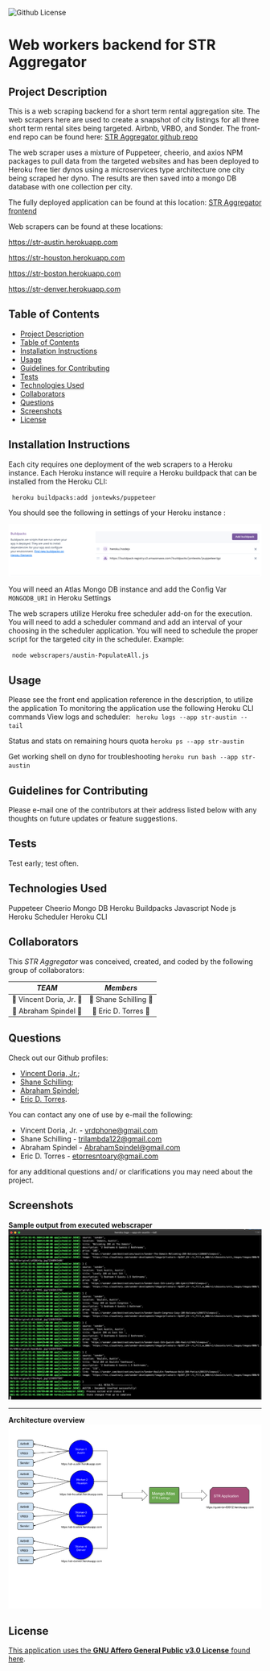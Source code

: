 ![Github License](https://img.shields.io/badge/License-GNU_Affero_General_Public_v3.0-brightgreen)

# Web workers backend for STR Aggregator 

## Project Description
This is a web scraping backend for a short term rental aggregation site.
The web scrapers here are used to create a snapshot of city listings for all three short term rental sites being targeted.  Airbnb, VRBO, and Sonder.
The front-end repo can be found here: [STR Aggregator github repo](https://github.com/etorres-revature/Pointy_Goblins.)

The web scraper uses a mixture of Puppeteer, cheerio, and axios NPM packages to pull data from the targeted websites and has been deployed to Heroku free tier dynos using a microservices type architecture one city being scraped her dyno. The results are then saved into a mongo DB database with one collection per city. 

The fully deployed application can be found at this location: [STR Aggregator frontend](https://quiet-tor-69912.herokuapp.com)


Web scrapers can be found at these locations:

https://str-austin.herokuapp.com

https://str-houston.herokuapp.com

https://str-boston.herokuapp.com

https://str-denver.herokuapp.com

## Table of Contents

  - [Project Description](#project-description)
  - [Table of Contents](#table-of-contents)
  - [Installation Instructions](#installation-instructions)
  - [Usage](#usage)
  - [Guidelines for Contributing](#guidelines-for-contributing)
  - [Tests](#tests)
  - [Technologies Used](#technologies-used)
  - [Collaborators](#collaborators)
  - [Questions](#questions)
  - [Screenshots](#screenshots)
  - [License](#license)
        
        

   
 
## Installation Instructions

Each city requires one deployment of the web scrapers to a Heroku instance.
Each Heroku instance will require a Heroku buildpack that can be installed from the Heroku CLI: 

` heroku buildpacks:add jontewks/puppeteer` 

You should see the following in settings of your Heroku instance :


![Heroku Buildpack](screenshots/heroku-buildpack.png "Heroku buildpack example")

You will need an Atlas Mongo DB instance and add the Config Var `MONGODB_URI` in Heroku Settings

The web scrapers utilize Heroku free scheduler add-on for the execution. You will need to add a scheduler command and add an interval of your choosing in the scheduler application. You will need to schedule the proper script for the targeted city in the scheduler. Example:

` node webscrapers/austin-PopulateAll.js`

## Usage
Please see the front end application reference in the description, to utilize the application
To monitoring the application use the following Heroku CLI commands
View logs and scheduler:
` heroku logs --app str-austin --tail`

Status and stats on remaining hours quota
`heroku ps --app str-austin`

Get working shell on dyno for troubleshooting
`heroku run bash --app str-austin`

## Guidelines for Contributing

Please e-mail one of the contributors at their address listed below with any thoughts on future updates or feature suggestions.

## Tests

Test early; test often.

## Technologies Used
Puppeteer
Cheerio 
Mongo DB 
Heroku Buildpacks
Javascript
Node js
Heroku Scheduler
Heroku CLI
## Collaborators

This _STR Aggregator_ was conceived, created, and coded by the following group of collaborators:

|                  _TEAM_                  |                 _Members_                  |
| :--------------------------------------: | :----------------------------------------: |
| :football: Vincent Doria, Jr. :football: |      :beers: Shane Schilling :beers:       |
|     :8ball: Abraham Spindel :8ball:      | :green_heart: Eric D. Torres :green_heart: |

## Questions

Check out our Github profiles:

- [Vincent Doria, Jr.](https://github.com/Cenzo-cmd);
- [Shane Schilling](https://github.com/trilambda122);
- [Abraham Spindel](https://github.com/abraspin);
- [Eric D. Torres](https://github.com/etorres-revature).

You can contact any one of use by e-mail the following:

- Vincent Doria, Jr. - vrdphone@gmail.com
- Shane Schilling - trilambda122@gmail.com
- Abraham Spindel - AbrahamSpindel@gmail.com
- Eric D. Torres - etorresntoary@gmail.com

for any additional questions and/ or clarifications you may need about the project.

## Screenshots

**Sample output from executed webscraper**
![scheduler output](screenshots/example-scheduler-output.png "Heroku Logs sample output of scheduler")

---

**Architecture overview**
![Architecture overview](screenshots/Arch-overview.png "Architecture overview")


## License

[This application uses the **GNU Affero General Public v3.0 License** found here](./LICENSE).

